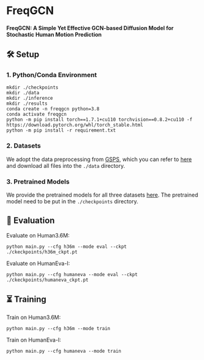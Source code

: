 # FreqGCN
#### FreqGCN: A Simple Yet Effective GCN-based Diffusion Model for Stochastic Human Motion Prediction
## 🛠 Setup
### 1. Python/Conda Environment

```
mkdir ./checkpoints
mkdir ./data
mkdir ./inference
mkdir ./results
conda create -n freqgcn python=3.8
conda activate freqgcn
python -m pip install torch==1.7.1+cu110 torchvision==0.8.2+cu110 -f https://download.pytorch.org/whl/torch_stable.html
python -m pip install -r requirement.txt
```

### 2. Datasets

We adopt the data preprocessing from [GSPS](https://github.com/wei-mao-2019/gsps), which you can refer to [here](https://drive.google.com/drive/folders/1sb1n9l0Na5EqtapDVShOJJ-v6o-GZrIJ) and download all files into the `./data` directory.

### 3. Pretrained Models

We provide the pretrained models for all three datasets [here](https://drive.google.com/drive/folders/16iPASM7pnYEixBXaVFnp2pGbjgg-Ppxq?usp=sharing). The pretrained model need to be put in the `./checkpoints` directory.

## 🔎 Evaluation
Evaluate on Human3.6M:
```
python main.py --cfg h36m --mode eval --ckpt ./ckeckpoints/h36m_ckpt.pt
```
Evaluate on HumanEva-I:
```
python main.py --cfg humaneva --mode eval --ckpt ./ckeckpoints/humaneva_ckpt.pt
```

## ⏳ Training
Train on Human3.6M:
```
python main.py --cfg h36m --mode train
```
Train on HumanEva-I:
```
python main.py --cfg humaneva --mode train
```
